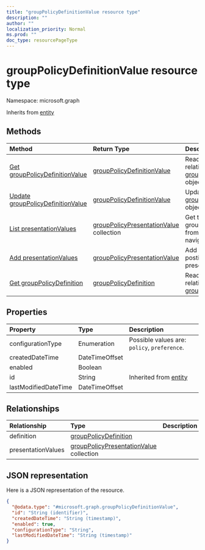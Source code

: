 ```yaml
---
title: "groupPolicyDefinitionValue resource type"
description: ""
author: ""
localization_priority: Normal
ms.prod: ""
doc_type: resourcePageType
---
```


# groupPolicyDefinitionValue resource type


Namespace: microsoft.graph




Inherits from [entity](../resources/entity.md)

## Methods
|Method|Return Type|Description|
|:---|:---|:---|
|[Get groupPolicyDefinitionValue](../api/grouppolicydefinitionvalue-get.md)|[groupPolicyDefinitionValue](../resources/grouppolicydefinitionvalue.md)|Read properties and relationships of the [groupPolicyDefinitionValue](../resources/grouppolicydefinitionvalue.md) object.|
|[Update groupPolicyDefinitionValue](../api/grouppolicydefinitionvalue-update.md)|[groupPolicyDefinitionValue](../resources/grouppolicydefinitionvalue.md)|Update the properties of a [groupPolicyDefinitionValue](../resources/grouppolicydefinitionvalue.md) object.|
|[List presentationValues](../api/grouppolicydefinitionvalue-list-presentationvalues.md)|[groupPolicyPresentationValue](../resources/grouppolicypresentationvalue.md) collection|Get the groupPolicyPresentationValues from the presentationValues navigation property.|
|[Add presentationValues](../api/grouppolicydefinitionvalue-post-presentationvalues.md)|[groupPolicyPresentationValue](../resources/grouppolicypresentationvalue.md)|Add presentationValues by posting to the presentationValues collection.|
|[Get groupPolicyDefinition](../api/grouppolicydefinition-get.md)|[groupPolicyDefinition](../resources/grouppolicydefinition.md)|Read properties and relationships of the [groupPolicyDefinition](../resources/grouppolicydefinition.md) object.|

## Properties
|Property|Type|Description|
|:---|:---|:---|
|configurationType|Enumeration| Possible values are: `policy`, `preference`.|
|createdDateTime|DateTimeOffset||
|enabled|Boolean||
|id|String| Inherited from [entity](../resources/entity.md)|
|lastModifiedDateTime|DateTimeOffset||

## Relationships
|Relationship|Type|Description|
|:---|:---|:---|
|definition|[groupPolicyDefinition](../resources/grouppolicydefinition.md)||
|presentationValues|[groupPolicyPresentationValue](../resources/grouppolicypresentationvalue.md) collection||

## JSON representation
Here is a JSON representation of the resource.
<!-- {
  "blockType": "resource",
  "keyProperty": "id",
  "@odata.type": "microsoft.graph.groupPolicyDefinitionValue",
  "baseType": "microsoft.graph.entity",
  "openType": false
}
-->
``` json
{
  "@odata.type": "#microsoft.graph.groupPolicyDefinitionValue",
  "id": "String (identifier)",
  "createdDateTime": "String (timestamp)",
  "enabled": true,
  "configurationType": "String",
  "lastModifiedDateTime": "String (timestamp)"
}
```

